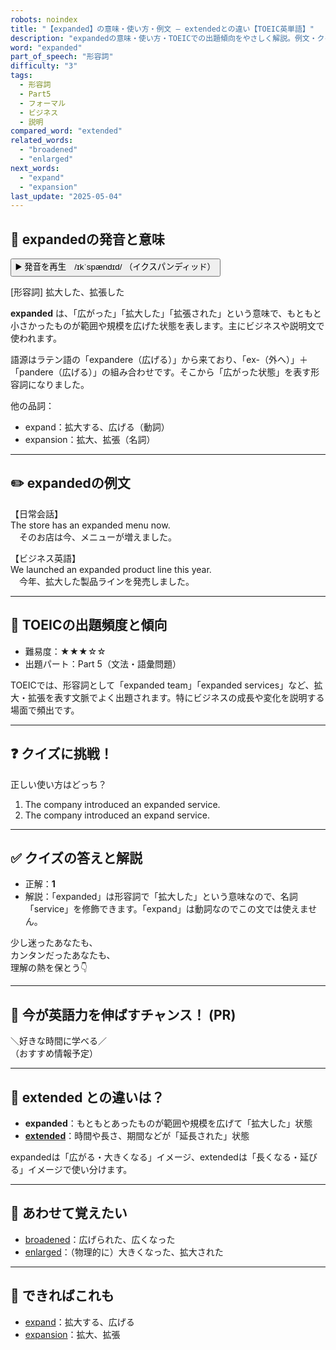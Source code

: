 ```yaml
---
robots: noindex
title: "【expanded】の意味・使い方・例文 ― extendedとの違い【TOEIC英単語】"
description: "expandedの意味・使い方・TOEICでの出題傾向をやさしく解説。例文・クイズ付きでextendedとの違いもわかりやすく学べます。"
word: "expanded"
part_of_speech: "形容詞"
difficulty: "3"
tags:
  - 形容詞
  - Part5
  - フォーマル
  - ビジネス
  - 説明
compared_word: "extended"
related_words:
  - "broadened"
  - "enlarged"
next_words:
  - "expand"
  - "expansion"
last_update: "2025-05-04"
---
```


## 🔰 expandedの発音と意味

<button class="play-audio" onclick="playTTS('expanded')">
  <span class="play-audio-main">
    ▶️ 発音を再生　/ɪkˈspændɪd/
  </span>
  <span class="play-audio-sub">
    （イクスパンディッド）
  </span>
</button>

[形容詞] 拡大した、拡張した

**expanded** は、「広がった」「拡大した」「拡張された」という意味で、もともと小さかったものが範囲や規模を広げた状態を表します。主にビジネスや説明文で使われます。

語源はラテン語の「expandere（広げる）」から来ており、「ex-（外へ）」＋「pandere（広げる）」の組み合わせです。そこから「広がった状態」を表す形容詞になりました。

他の品詞：  
- expand：拡大する、広げる（動詞）
- expansion：拡大、拡張（名詞）

---

## ✏️ expandedの例文

【日常会話】  
The store has an expanded menu now.  
　そのお店は今、メニューが増えました。

【ビジネス英語】  
We launched an expanded product line this year.  
　今年、拡大した製品ラインを発売しました。

---

## 🎯 TOEICの出題頻度と傾向

- 難易度：★★★☆☆
- 出題パート：Part 5（文法・語彙問題）

TOEICでは、形容詞として「expanded team」「expanded services」など、拡大・拡張を表す文脈でよく出題されます。特にビジネスの成長や変化を説明する場面で頻出です。

---

## ❓ クイズに挑戦！

正しい使い方はどっち？

1. The company introduced an expanded service.  
2. The company introduced an expand service.

---

## ✅ クイズの答えと解説

- 正解：**1**
- 解説：「expanded」は形容詞で「拡大した」という意味なので、名詞「service」を修飾できます。「expand」は動詞なのでこの文では使えません。

少し迷ったあなたも、  
カンタンだったあなたも、  
理解の熱を保とう👇️

---

## 🚀 今が英語力を伸ばすチャンス！ (PR)

<div class="info-center">
＼好きな時間に学べる／<br>  
（おすすめ情報予定）
</div>

---

## 🤔  extended との違いは？

- **expanded**：もともとあったものが範囲や規模を広げて「拡大した」状態
- **[extended](/word/extended)**：時間や長さ、期間などが「延長された」状態

expandedは「広がる・大きくなる」イメージ、extendedは「長くなる・延びる」イメージで使い分けます。

---

## 🧩 あわせて覚えたい

- [broadened](/word/broadened)：広げられた、広くなった
- [enlarged](/word/enlarged)：（物理的に）大きくなった、拡大された

---

## 📖 できればこれも

- [expand](/word/expand)：拡大する、広げる
- [expansion](/word/expansion)：拡大、拡張

<!-- cvid: aid46_bid36 -->
